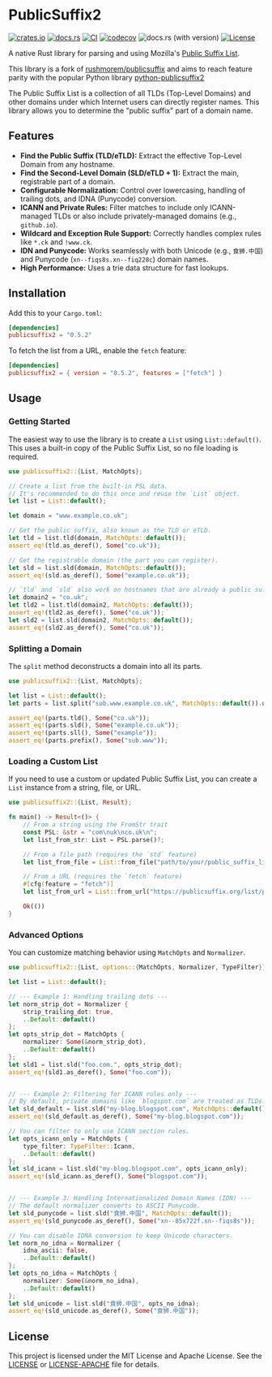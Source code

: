 # PublicSuffix2

[![crates.io](https://img.shields.io/crates/v/publicsuffix2.svg)](https://crates.io/crates/publicsuffix2)
[![docs.rs](https://docs.rs/publicsuffix2/badge.svg)](https://docs.rs/publicsuffix2)
[![CI](https://github.com/chancetudor/publicsuffix2/actions/workflows/ci.yml/badge.svg)](https://github.com/chancetudor/publicsuffix2/actions/workflows/ci.yml)
[![codecov](https://codecov.io/github/chancetudor/publicsuffix2/graph/badge.svg?token=9NPNU81LVZ)](https://codecov.io/github/chancetudor/publicsuffix2)
![docs.rs (with version)](https://img.shields.io/docsrs/publicsuffix2/0.5.2)
[![License](https://img.shields.io/crates/l/publicsuffix2.svg)](https://github.com/chancetudor/publicsuffix2/blob/main/LICENSE)

A native Rust library for parsing and using Mozilla's [Public Suffix List](https://publicsuffix.org/).

This library is a fork of [rushmorem/publicsuffix](https://github.com/rushmorem/publicsuffix) and aims to reach feature parity with the popular Python library [python-publicsuffix2](https://github.com/aboutcode-org/python-publicsuffix2)

The Public Suffix List is a collection of all TLDs (Top-Level Domains) and other domains under which Internet users can directly register names. This library allows you to determine the "public suffix" part of a domain name.

## Features

* **Find the Public Suffix (TLD/eTLD):** Extract the effective Top-Level Domain from any hostname.
* **Find the Second-Level Domain (SLD/eTLD + 1):** Extract the main, registrable part of a domain.
* **Configurable Normalization:** Control over lowercasing, handling of trailing dots, and IDNA (Punycode) conversion.
* **ICANN and Private Rules:** Filter matches to include only ICANN-managed TLDs or also include privately-managed domains (e.g., `github.io`).
* **Wildcard and Exception Rule Support:** Correctly handles complex rules like `*.ck` and `!www.ck`.
* **IDN and Punycode:** Works seamlessly with both Unicode (e.g., `食狮.中国`) and Punycode (`xn--fiqs8s.xn--fiq228c`) domain names.
* **High Performance:** Uses a trie data structure for fast lookups.

## Installation

Add this to your `Cargo.toml`:

```toml
[dependencies]
publicsuffix2 = "0.5.2"
```

To fetch the list from a URL, enable the `fetch` feature:

```toml
[dependencies]
publicsuffix2 = { version = "0.5.2", features = ["fetch"] }
```

## Usage

### Getting Started

The easiest way to use the library is to create a `List` using `List::default()`. This uses a built-in copy of the Public Suffix List, so no file loading is required.

```rust
use publicsuffix2::{List, MatchOpts};

// Create a list from the built-in PSL data.
// It's recommended to do this once and reuse the `List` object.
let list = List::default();

let domain = "www.example.co.uk";

// Get the public suffix, also known as the TLD or eTLD.
let tld = list.tld(domain, MatchOpts::default());
assert_eq!(tld.as_deref(), Some("co.uk"));

// Get the registrable domain (the part you can register).
let sld = list.sld(domain, MatchOpts::default());
assert_eq!(sld.as_deref(), Some("example.co.uk"));

// `tld` and `sld` also work on hostnames that are already a public suffix.
let domain2 = "co.uk";
let tld2 = list.tld(domain2, MatchOpts::default());
assert_eq!(tld2.as_deref(), Some("co.uk"));
let sld2 = list.sld(domain2, MatchOpts::default());
assert_eq!(sld2.as_deref(), Some("co.uk"));
```

### Splitting a Domain

The `split` method deconstructs a domain into all its parts.

```rust
use publicsuffix2::{List, MatchOpts};

let list = List::default();
let parts = list.split("sub.www.example.co.uk", MatchOpts::default()).unwrap();

assert_eq!(parts.tld(), Some("co.uk"));
assert_eq!(parts.sld(), Some("example.co.uk"));
assert_eq!(parts.sll(), Some("example"));
assert_eq!(parts.prefix(), Some("sub.www"));
```

### Loading a Custom List

If you need to use a custom or updated Public Suffix List, you can create a `List` instance from a string, file, or URL.

```rust
use publicsuffix2::{List, Result};

fn main() -> Result<()> {
    // From a string using the FromStr trait
    const PSL: &str = "com\nuk\nco.uk\n";
    let list_from_str: List = PSL.parse()?;

    // From a file path (requires the `std` feature)
    let list_from_file = List::from_file("path/to/your/public_suffix_list.dat")?;

    // From a URL (requires the `fetch` feature)
    #[cfg(feature = "fetch")]
    let list_from_url = List::from_url("https://publicsuffix.org/list/public_suffix_list.dat")?;

    Ok(())
}
```

### Advanced Options

You can customize matching behavior using `MatchOpts` and `Normalizer`.

```rust
use publicsuffix2::{List, options::{MatchOpts, Normalizer, TypeFilter}};

let list = List::default();

// --- Example 1: Handling trailing dots ---
let norm_strip_dot = Normalizer {
    strip_trailing_dot: true,
    ..Default::default()
};
let opts_strip_dot = MatchOpts {
    normalizer: Some(&norm_strip_dot),
    ..Default::default()
};
let sld1 = list.sld("foo.com.", opts_strip_dot);
assert_eq!(sld1.as_deref(), Some("foo.com"));


// --- Example 2: Filtering for ICANN rules only ---
// By default, private domains like `blogspot.com` are treated as TLDs.
let sld_default = list.sld("my-blog.blogspot.com", MatchOpts::default());
assert_eq!(sld_default.as_deref(), Some("my-blog.blogspot.com"));

// You can filter to only use ICANN section rules.
let opts_icann_only = MatchOpts {
    type_filter: TypeFilter::Icann,
    ..Default::default()
};
let sld_icann = list.sld("my-blog.blogspot.com", opts_icann_only);
assert_eq!(sld_icann.as_deref(), Some("blogspot.com"));


// --- Example 3: Handling Internationalized Domain Names (IDN) ---
// The default normalizer converts to ASCII Punycode.
let sld_punycode = list.sld("食狮.中国", MatchOpts::default());
assert_eq!(sld_punycode.as_deref(), Some("xn--85x722f.xn--fiqs8s"));

// You can disable IDNA conversion to keep Unicode characters.
let norm_no_idna = Normalizer {
    idna_ascii: false,
    ..Default::default()
};
let opts_no_idna = MatchOpts {
    normalizer: Some(&norm_no_idna),
    ..Default::default()
};
let sld_unicode = list.sld("食狮.中国", opts_no_idna);
assert_eq!(sld_unicode.as_deref(), Some("食狮.中国"));
```

## License

This project is licensed under the MIT License and Apache License. See the [LICENSE](LICENSE) or [LICENSE-APACHE](LICENSE-APACHE) file for details.
